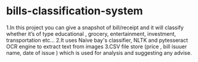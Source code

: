 # bills-classification-system

1.In this project you can give a snapshot of bill/receipt and it will classify whether it’s of type educational , grocery, entertainment, investment, transportation etc...
2.It uses Naive bay's classifier, NLTK and pytesseract OCR engine to extract text from images
3.CSV file store (price , bill isuuer name, date of issue ) which is used for analysis and suggesting any advise.
